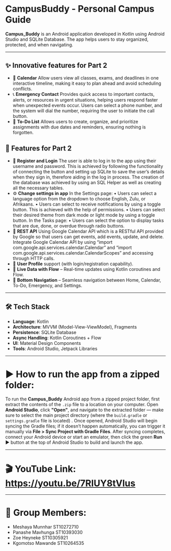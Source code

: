 # CampusBuddy - Personal Campus Guide

**Campus_Buddy** is an Android application developed in Kotlin using Android Studio and SQLite Database. The app helps users to stay organized, protected, and when navigating.

---

## ✨ Innovative features for Part 2

- 📅  **Calendar** Allow users view all classes, exams, and deadlines in one interactive timeline, making it easy to plan ahead and avoid scheduling conflicts.
- 📞  **Emergency Contact** Provides quick access to important contacts, alerts, or resources in urgent situations, helping users respond faster when unexpected events occur. Users can select a phone number, and the system will dial the number, requiring the user to initiate the call button.
- 📝  **To-Do List** Allows users to create, organize, and prioritize assignments with due dates and reminders, ensuring nothing is forgotten.

## 🚀 Features for Part 2

- 🔐 **Register and Login**
  The user is able to log in to the app using their username and password. This is achieved by following the functionality of connecting the button and setting up SQLite to save the user’s details when they sign in, therefore aiding in the log in process. The creation    of the database was achieved by using an SQL Helper as well as creating all the necessary tables.
- ⚙️ **Change settings in app**
  In the Settings page:
    •	Users can select a language option from the dropdown to choose English, Zulu, or Afrikaans.
    •	Users can select to receive notifications by using a toggle button. This is achieved with the help of permissions.
    •	Users can select their desired theme from dark mode or light mode by using a toggle button.
  In the Tasks page: 
    •	Users can select the option to display tasks that are due, done, or overdue through radio buttons.
- 📂 **REST API**
  Using Google Calendar API which is a RESTful API provided by Google so that users can get events, add events, update, and delete. Integrate Google Calendar API by using “import com.google.api.services.calendar.Calendar” and “import com.google.api.services.calendar.CalendarScopes” and accessing through HTTP calls.
- 👤 **User Profile** support (with login/registration capability).
- 🔄 **Live Data with Flow** – Real-time updates using Kotlin coroutines and Flow.
- 📱 **Bottom Navigation** – Seamless navigation between Home, Calendar, To-Do, Emergency, and Settings.

---

## 🛠️ Tech Stack

- **Language**: Kotlin
- **Architecture**: MVVM (Model-View-ViewModel), Fragments
- **Persistence**: SQLite Database
- **Async Handling**: Kotlin Coroutines + Flow
- **UI**: Material Design Components
- **Tools**: Android Studio, Jetpack Libraries

---
# ▶️ How to run the app from a zipped folder:


To run the **Campus_Buddy** Android app from a zipped project folder, first extract the contents of the `.zip` file to a location on your computer.
Open **Android Studio**, click **"Open"**, and navigate to the extracted folder — make sure to select the main project directory (where the `build.gradle` or `settings.gradle` file is located)
. Once opened, Android Studio will begin syncing the Gradle files; if it doesn’t happen automatically, you can trigger it manually via **File > Sync Project with Gradle Files**.
After syncing completes, connect your Android device or start an emulator, then click the green **Run** ▶ button at the top of Android Studio to build and launch the app.

---

# 🎬 YouTube Link: https://youtu.be/7RIUY8tVlus

---

# 👥 Group Members:
- Meshaya Munnhar ST10272710
- Panashe Mavhunga ST10393030
- Zoe Heyneke ST10305921
- Kgomotso Mawande ST10264535
